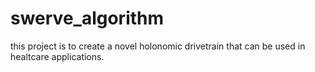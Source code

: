 # swerve_algorithm
this project is to create a novel holonomic drivetrain that can be used in healtcare applications.

